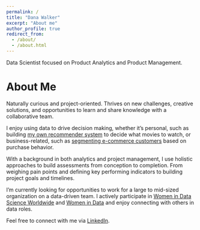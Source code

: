 ```yaml
---
permalink: /
title: "Dana Walker"
excerpt: "About me"
author_profile: true
redirect_from: 
  - /about/
  - /about.html
---
```


Data Scientist focused on Product Analytics and Product Management.

About Me
======

Naturally curious and project-oriented. Thrives on new challenges, creative solutions, and opportunities to learn and share knowledge with a collaborative team.

I enjoy using data to drive decision making, whether it’s personal, such as building [my own recommender system](https://github.com/Danacw/DiversityInFilm_DemoDay) to decide what movies to watch, or business-related, such as [segmenting e-commerce customers](https://danacw.github.io//portfolio/portfolio-2/) based on purchase behavior. 

With a background in both analytics and project management, I use holistic approaches to build assessments from conception to completion. From weighing pain points and defining key performing indicators to building project goals and timelines.

I’m currently looking for opportunities to work for a large to mid-sized organization on a data-driven team. I actively participate in [Women in Data Science Worldwide](https://www.widsworldwide.org/) and [Women in Data](https://www.womenindata.org/) and enjoy connecting with others in data roles.  

Feel free to connect with me via [LinkedIn](https://www.linkedin.com/in/danacw/).  
